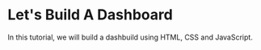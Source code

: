 # Let's Build A Dashboard

In this tutorial, we will build a dashbuild using HTML, CSS and JavaScript.
